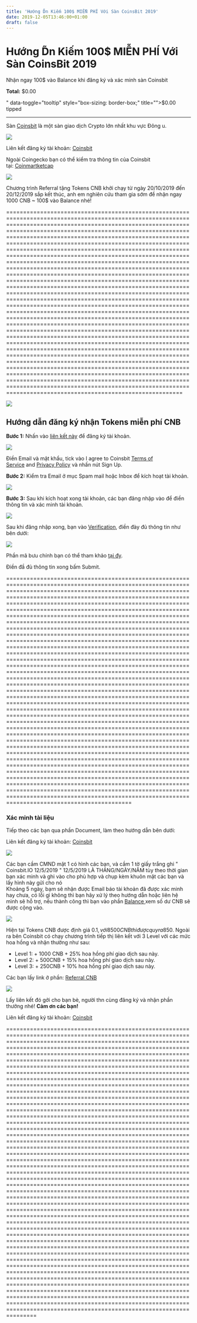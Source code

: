 ```yaml
---
title: 'Hướng D̃n Kiếm 100$ MIỄN PHÍ Với Sàn CoinsBit 2019'
date: 2019-12-05T13:46:00+01:00
draft: false
---
```


  
Hướng D̃n Kiếm 100$ MIỄN PHÍ Với Sàn CoinsBit 2019
============================================================

  

  

Nhận ngay 100$ vào Balance khi đăng ký và xác minh sàn Coinsbit

**Total:** $0.00  

" data-toggle="tooltip" style="box-sizing: border-box;" title="">$0.00 tipped 

  

* * *

Sàn [Coinsbit](https://www.coingecko.com/vi/san_giao_dich/coinsbit?utm_content=coinsbit&utm_medium=search_exchange&utm_source=coingecko) là một sàn giao dịch Crypto lớn nhất khu vực Đông u.

[![](https://1.bp.blogspot.com/-pPKbDP50cEE/Xej5n0CqiII/AAAAAAAAKOg/JCQYufz2nA4TALifpBE7ty1k5MHF0OeOgCLcBGAsYHQ/s1600/831951518-04fe8a2a97806e685bdd854c3e9201c2892fa0579e0f86e0983c61ab2ff5fbed%252Cjpg.webp)](https://1.bp.blogspot.com/-pPKbDP50cEE/Xej5n0CqiII/AAAAAAAAKOg/JCQYufz2nA4TALifpBE7ty1k5MHF0OeOgCLcBGAsYHQ/s1600/831951518-04fe8a2a97806e685bdd854c3e9201c2892fa0579e0f86e0983c61ab2ff5fbed%252Cjpg.webp)

  

Liên kết đăng ký tài khoản: [Coinsbit](https://coinsbit.io/referral/ee09234c-e2ae-4c9e-876f-ae23cf44425b)

Ngoài Coingecko bạn có thể kiểm tra thông tin của Coinsbit tại: [Coinmartketcap](https://coinmarketcap.com/exchanges/coinsbit/)  
  
  
  

[![](https://1.bp.blogspot.com/-6IqkeMY5jJw/Xej51ROuXII/AAAAAAAAKOk/em-YoXs8mmw-C1osfW9KsdfC_2gkbP0egCLcBGAsYHQ/s1600/831951518-fb35d2f7c0ae20c2673a5082fcf6f6135e865bd3e7349e0512ee539548b01918.webp)](https://1.bp.blogspot.com/-6IqkeMY5jJw/Xej51ROuXII/AAAAAAAAKOk/em-YoXs8mmw-C1osfW9KsdfC_2gkbP0egCLcBGAsYHQ/s1600/831951518-fb35d2f7c0ae20c2673a5082fcf6f6135e865bd3e7349e0512ee539548b01918.webp)

Chương trình Referral tặng Tokens CNB khởi chạy từ ngày 20/10/2019 đến 20/12/2019 sắp kết thúc, anh em nghiên cứu tham gia sớm để nhận ngay 1000 CNB ~ 100$ vào Balance nhé!  
  






==================================================================================================================================================================================================================================================================================================================================================================================================================================================================================================================================================================================================================================================================================================================================================================================================================================================================================================================================================================================================================================================================================================================================================================================================================================================================================================================================================================================================================================================================================================================================================================================================================================================================================

[![](https://1.bp.blogspot.com/-Zflud626E9o/Xej6LmZ3nZI/AAAAAAAAKOs/cAL0uIrKo5kuaaZ_emF5ebodeKkosjdygCLcBGAsYHQ/s1600/831951518-f6e920d545383d6c7f68b059efc1f409a7c72ea40e6370b293c891c768b9ef51.jpg)](https://1.bp.blogspot.com/-Zflud626E9o/Xej6LmZ3nZI/AAAAAAAAKOs/cAL0uIrKo5kuaaZ_emF5ebodeKkosjdygCLcBGAsYHQ/s1600/831951518-f6e920d545383d6c7f68b059efc1f409a7c72ea40e6370b293c891c768b9ef51.jpg)

**Hướng dẫn đăng ký nhận Tokens miễn phí CNB**
----------------------------------------------

**Bước 1:** Nhấn vào [liên kết này](https://coinsbit.io/referral/ee09234c-e2ae-4c9e-876f-ae23cf44425b) để đăng ký tài khoản.

[![](https://1.bp.blogspot.com/-YBvbj2ajTl0/Xej6e9IEwcI/AAAAAAAAKO8/di3_qCLe4rkfO5Qkrp0f8ddRVi0DboE3gCLcBGAsYHQ/s1600/1.jpg)](https://1.bp.blogspot.com/-YBvbj2ajTl0/Xej6e9IEwcI/AAAAAAAAKO8/di3_qCLe4rkfO5Qkrp0f8ddRVi0DboE3gCLcBGAsYHQ/s1600/1.jpg)

  

  

Điền Email và mật khẩu, tick vào I agree to Coinsbit [Terms of Service](https://coinsbit.io/terms) and [Privacy Policy](https://coinsbit.io/privacy-policy) và nhấn nút Sign Up.  
  

**Bước 2:** Kiểm tra Email ở mục Spam mail hoặc Inbox để kích hoạt tài khoản.  
  

[![](https://1.bp.blogspot.com/-vYwau9EyG1M/Xej6gl5EPAI/AAAAAAAAKPE/ag4dW2gZm8AVJVxQqYNVHuQ1I8KUsIBugCEwYBhgL/s1600/831951518-d5eba6852a27fd054609bdb72791a7ce2d1b7f8336d7c8ceb704deff8f223aa4.jpg)](https://1.bp.blogspot.com/-vYwau9EyG1M/Xej6gl5EPAI/AAAAAAAAKPE/ag4dW2gZm8AVJVxQqYNVHuQ1I8KUsIBugCEwYBhgL/s1600/831951518-d5eba6852a27fd054609bdb72791a7ce2d1b7f8336d7c8ceb704deff8f223aa4.jpg)

**Bước 3:** Sau khi kích hoạt xong tài khoản, các bạn đăng nhập vào để điền thông tin và xác minh tài khoản.  
  

[![](https://1.bp.blogspot.com/-_TWLoFByrL0/Xej6zCjmF3I/AAAAAAAAKPk/M0t0b2W-8Hg4lhflt5mhWEiOw3sFLxC4ACLcBGAsYHQ/s1600/123.jpg)](https://1.bp.blogspot.com/-_TWLoFByrL0/Xej6zCjmF3I/AAAAAAAAKPk/M0t0b2W-8Hg4lhflt5mhWEiOw3sFLxC4ACLcBGAsYHQ/s1600/123.jpg)

  

  

  

  

  

  

  

  

  

  

Sau khi đăng nhập xong, bạn vào [Verification](https://coinsbit.io/settings/verification), điền đày đủ thông tin như bên dưới:  
  
  
  

[![](https://1.bp.blogspot.com/-p-ocLsYPCgE/Xej6epZPRuI/AAAAAAAAKPQ/tlr4cA1i3fgVXBDLqhWXoxwoZUGmDPOmACEwYBhgL/s1600/1234.jpg)](https://1.bp.blogspot.com/-p-ocLsYPCgE/Xej6epZPRuI/AAAAAAAAKPQ/tlr4cA1i3fgVXBDLqhWXoxwoZUGmDPOmACEwYBhgL/s1600/1234.jpg)

Phần mã bưu chính bạn có thể tham khảo [tại đy](https://povietnam.com/zip-code-postal-code-viet-nam/).

Điền đầ đủ thông tin xong bấm Submit.






=============================================================================================================================================================================================================================================================================================================================================================================================================================================================================================================================================================================================================================================================================================================================================================================================================================================================================================================================================================================================================================================================================================================================================================================================================================================================================================================================================================================================================================================================================================================================================================================================================================================================================================================================================================================================================================================================================================================================================================================================================================================================

### **Xác minh tài liệu**

Tiếp theo các bạn qua phần Document, làm theo hướng dẫn bên dưới:  
  
  

Liên kết đăng ký tài khoản: [Coinsbit](https://coinsbit.io/referral/ee09234c-e2ae-4c9e-876f-ae23cf44425b)

[![](https://1.bp.blogspot.com/-FEJDM8LjBrc/Xej_Omlnp_I/AAAAAAAAKP8/EP0j25z35GAjXQK1s3eaSVfORQZl-FUbwCLcBGAsYHQ/s1600/111111.jpg)](https://1.bp.blogspot.com/-FEJDM8LjBrc/Xej_Omlnp_I/AAAAAAAAKP8/EP0j25z35GAjXQK1s3eaSVfORQZl-FUbwCLcBGAsYHQ/s1600/111111.jpg)  
  
  
  
  
  
  
  
  
  
  
  
  
  
  
  
  
  
  
  
  
  
  
  
  
  
  
  
  
  
  
  
  
  
  
  
  
  
  
  
  
  
  
Các bạn cầm CMND mặt 1 có hình các bạn, và cầm 1 tờ giấy trắng ghi " Coinsbit.IO 12/5/2019 " 12/5/2019 LÀ THÁNG/NGÀY/NĂM tùy theo thời gian bạn xác minh và ghi vào cho phù hợp và chụp kèm khuôn mặt các bạn và lấy hình này gửi cho nó  
Khoảng 5 ngày, bạm sẽ nhận được Email báo tài khoản đã được xác minh hay chưa, có lỗi gì không thì bạn hãy xử lý theo hướng dẫn hoặc liên hệ mình sẽ hỗ trợ, nếu thành công thì bạn vào phần [Balance ](https://coinsbit.io/balance)xem số dư CNB sẽ được cộng vào.

  

[![](https://1.bp.blogspot.com/-kZQOGO1f8QU/Xej7ew0PhtI/AAAAAAAAKPw/lXK2bHvDqJ4_yp7OrrPmdd4ZJXBCYGuMACLcBGAsYHQ/s1600/831951518-b79967563fc30c3ee4e38bbe7a5f22f029f797161f9548d04fb8e4db8597c1b5.jpg)](https://1.bp.blogspot.com/-kZQOGO1f8QU/Xej7ew0PhtI/AAAAAAAAKPw/lXK2bHvDqJ4_yp7OrrPmdd4ZJXBCYGuMACLcBGAsYHQ/s1600/831951518-b79967563fc30c3ee4e38bbe7a5f22f029f797161f9548d04fb8e4db8597c1b5.jpg)

  

  

Hiện tại Tokens CNB được định giá 0.1$, với 8500 CNB thì được quy ra 850$. Ngoài ra bên Coinsbit có chạy chương trình tiếp thị liên kết với 3 Level với các mức hoa hồng và nhận thưởng như sau:

*   Level 1: + 1000 CNB + 25% hoa hồng phí giao dịch sau này.
*   Level 2: + 500CNB + 15% hoa hồng phí giao dịch sau này.
*   Level 3: + 250CNB + 10% hoa hồng phí giao dịch sau này.

Các bạn lấy link ở phần: [Referral CNB](https://coinsbit.io/settings/referral-program)

  

[![](https://1.bp.blogspot.com/-vqCRDAtav7Y/Xej6flfeFRI/AAAAAAAAKPU/azwE6WKnGbIsSLW8B0X9IYYslRANtM9sQCEwYBhgL/s1600/78858549_2496587963963540_4280616049327472640_o.jpg)](https://1.bp.blogspot.com/-vqCRDAtav7Y/Xej6flfeFRI/AAAAAAAAKPU/azwE6WKnGbIsSLW8B0X9IYYslRANtM9sQCEwYBhgL/s1600/78858549_2496587963963540_4280616049327472640_o.jpg)

  

Lấy liên kết đó gởi cho bạn bè, người thn cùng đăng ký và nhận phần thưởng nhé! **Cảm ơn các bạn!**

Liên kết đăng ký tài khoản: [Coinsbit](https://coinsbit.io/referral/ee09234c-e2ae-4c9e-876f-ae23cf44425b)

  





=============================================================================================================================================================================================================================================================================================================================================================================================================================================================================================================================================================================================================================================================================================================================================================================================================================================================================================================================================================================================================================================================================================================================================================================================================================================================================================================================================================================================================================================================================================================================================================================================================================================================================================================================================================================================================================================================================================================================================================================================================================================================================================================================================================================================================================================================================================================================================================================================================================================================================================================================================================================================